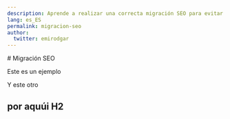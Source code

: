 ```yaml
---
description: Aprende a realizar una correcta migración SEO para evitar perder tráfico y posicionamiento.
lang: es_ES
permalink: migracion-seo
author:
  twitter: emirodgar
---
```

<section class="resume-section p-3 p-lg-5 d-flex flex-column" id="experience">
# Migración SEO

Este es un ejemplo

Y este otro

## por aquúi H2

</section>
